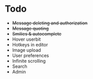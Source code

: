 Todo
===

* ~~Message deleting and authorization~~
* ~~Message quoting~~
* ~~Smilies & autocomplete~~
* Hover userbit
* Hotkeys in editor
* Image upload
* User preferences
* Infinite scrolling
* Search
* Admin